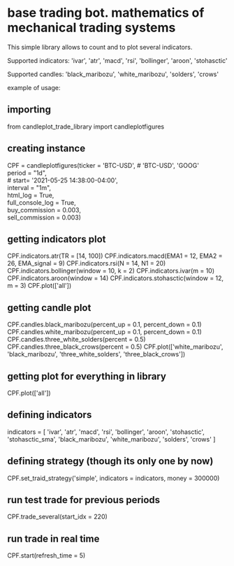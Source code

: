 # base trading bot. mathematics of mechanical trading systems
 
This simple library allows to count and to plot several indicators.

Supported indicators:
'ivar', 'atr', 'macd', 'rsi', 'bollinger', 'aroon', 'stohasctic'

Supported candles:
'black_maribozu', 'white_maribozu', 'solders', 'crows'

example of usage:
## importing
from candleplot_trade_library import candleplotfigures

## creating instance
CPF = candleplotfigures(ticker = 'BTC-USD', # 'BTC-USD', 'GOOG'<br>
                        period = "1d",<br>
                        # start= '2021-05-25 14:38:00-04:00',<br>
                        interval = "1m",<br>
                        html_log = True,<br>
                        full_console_log = True,<br>
                        buy_commission = 0.003,<br>
                        sell_commission = 0.003)
                        
## getting indicators plot
CPF.indicators.atr(TR = [14, 100])
CPF.indicators.macd(EMA1 = 12, EMA2 = 26, EMA_signal = 9)
CPF.indicators.rsi(N = 14, N1 = 20)
CPF.indicators.bollinger(window = 10, k = 2)
CPF.indicators.ivar(m = 10)
CPF.indicators.aroon(window = 14)
CPF.indicators.stohasctic(window = 12, m = 3)
CPF.plot(['all'])

## getting candle plot
CPF.candles.black_maribozu(percent_up = 0.1, percent_down = 0.1)
CPF.candles.white_maribozu(percent_up = 0.1, percent_down = 0.1)
CPF.candles.three_white_solders(percent = 0.5)
CPF.candles.three_black_crows(percent = 0.5)
CPF.plot(['white_maribozu', 'black_maribozu', 'three_white_solders', 'three_black_crows'])

## getting plot for everything in library
CPF.plot(['all'])
                        
## defining indicators                     
indicators = [
            'ivar',
            'atr',
            'macd',
            'rsi',
            'bollinger',
            'aroon',
            'stohasctic',
            'stohasctic_sma',
            'black_maribozu', 'white_maribozu',
            'solders', 'crows'
            ]
            
## defining strategy (though its only one by now)
CPF.set_traid_strategy('simple', indicators = indicators, money = 300000)

## run test trade for previous periods
CPF.trade_several(start_idx = 220)

## run trade in real time
CPF.start(refresh_time = 5)

